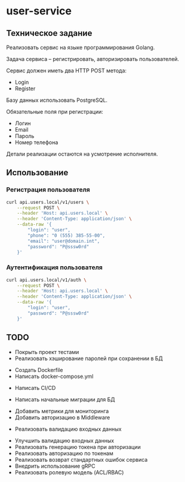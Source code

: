 # user-service

## Техническое задание

Реализовать сервис на языке программирования Golang.

Задача сервиса – регистрировать, авторизировать пользователей.

Сервис должен иметь два HTTP POST метода:
- Login
- Register

Базу данных использовать PostgreSQL.

Обязательные поля при регистрации:
- Логин
- Email
- Пароль
- Номер телефона

Детали реализации остаются на усмотрение исполнителя.

## Использование

### Регистрация пользователя

```bash
curl api.users.local/v1/users \
    --request POST \
    --header 'Host: api.users.local' \
    --header 'Content-Type: application/json' \
    --data-raw '{
        "login": "user",
        "phone": "0 (555) 385-55-00",
        "email": "user@domain.int",
        "password": "P@sssw0rd"
    }'
```

### Аутентификация пользователя

```bash
curl api.users.local/v1/auth \
    --request POST \
    --header 'Host: api.users.local' \
    --header 'Content-Type: application/json' \
    --data-raw '{
        "login": "user",
        "password": "P@sssw0rd"
    }'
```

## TODO

- Покрыть проект тестами
- Реализовать хэширование паролей при сохранении в БД
+ Создать Dockerfile
+ Написать docker-compose.yml
- Написать CI/CD
+ Написать начальные миграции для БД
- Добавить метрики для мониторинга
- Добавить авторизацию в Middleware
+ Реализовать валидацию входных данных
- Улучшить валидацию входных данных
- Реализовать генерацию токена при авторизации
- Реализовать авторизацию по токенам
- Реализовать возврат стандартных ошибок сервиса
- Внедрить использование gRPC
- Реализовать ролевую модель (ACL/RBAC)
